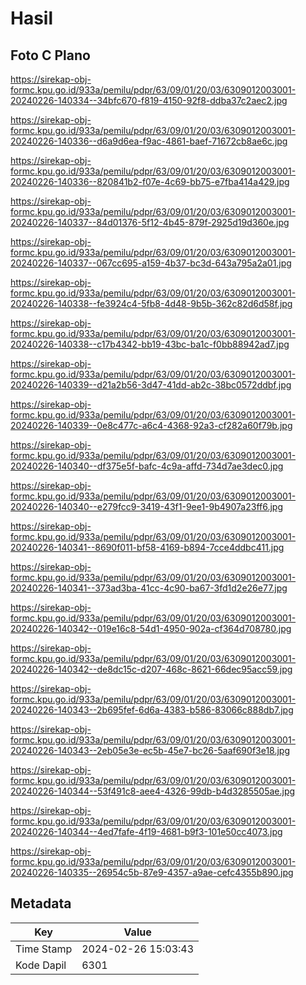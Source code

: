 # Hasil

## Foto C Plano

https://sirekap-obj-formc.kpu.go.id/933a/pemilu/pdpr/63/09/01/20/03/6309012003001-20240226-140334--34bfc670-f819-4150-92f8-ddba37c2aec2.jpg

https://sirekap-obj-formc.kpu.go.id/933a/pemilu/pdpr/63/09/01/20/03/6309012003001-20240226-140336--d6a9d6ea-f9ac-4861-baef-71672cb8ae6c.jpg

https://sirekap-obj-formc.kpu.go.id/933a/pemilu/pdpr/63/09/01/20/03/6309012003001-20240226-140336--820841b2-f07e-4c69-bb75-e7fba414a429.jpg

https://sirekap-obj-formc.kpu.go.id/933a/pemilu/pdpr/63/09/01/20/03/6309012003001-20240226-140337--84d01376-5f12-4b45-879f-2925d19d360e.jpg

https://sirekap-obj-formc.kpu.go.id/933a/pemilu/pdpr/63/09/01/20/03/6309012003001-20240226-140337--067cc695-a159-4b37-bc3d-643a795a2a01.jpg

https://sirekap-obj-formc.kpu.go.id/933a/pemilu/pdpr/63/09/01/20/03/6309012003001-20240226-140338--fe3924c4-5fb8-4d48-9b5b-362c82d6d58f.jpg

https://sirekap-obj-formc.kpu.go.id/933a/pemilu/pdpr/63/09/01/20/03/6309012003001-20240226-140338--c17b4342-bb19-43bc-ba1c-f0bb88942ad7.jpg

https://sirekap-obj-formc.kpu.go.id/933a/pemilu/pdpr/63/09/01/20/03/6309012003001-20240226-140339--d21a2b56-3d47-41dd-ab2c-38bc0572ddbf.jpg

https://sirekap-obj-formc.kpu.go.id/933a/pemilu/pdpr/63/09/01/20/03/6309012003001-20240226-140339--0e8c477c-a6c4-4368-92a3-cf282a60f79b.jpg

https://sirekap-obj-formc.kpu.go.id/933a/pemilu/pdpr/63/09/01/20/03/6309012003001-20240226-140340--df375e5f-bafc-4c9a-affd-734d7ae3dec0.jpg

https://sirekap-obj-formc.kpu.go.id/933a/pemilu/pdpr/63/09/01/20/03/6309012003001-20240226-140340--e279fcc9-3419-43f1-9ee1-9b4907a23ff6.jpg

https://sirekap-obj-formc.kpu.go.id/933a/pemilu/pdpr/63/09/01/20/03/6309012003001-20240226-140341--8690f011-bf58-4169-b894-7cce4ddbc411.jpg

https://sirekap-obj-formc.kpu.go.id/933a/pemilu/pdpr/63/09/01/20/03/6309012003001-20240226-140341--373ad3ba-41cc-4c90-ba67-3fd1d2e26e77.jpg

https://sirekap-obj-formc.kpu.go.id/933a/pemilu/pdpr/63/09/01/20/03/6309012003001-20240226-140342--019e16c8-54d1-4950-902a-cf364d708780.jpg

https://sirekap-obj-formc.kpu.go.id/933a/pemilu/pdpr/63/09/01/20/03/6309012003001-20240226-140342--de8dc15c-d207-468c-8621-66dec95acc59.jpg

https://sirekap-obj-formc.kpu.go.id/933a/pemilu/pdpr/63/09/01/20/03/6309012003001-20240226-140343--2b695fef-6d6a-4383-b586-83066c888db7.jpg

https://sirekap-obj-formc.kpu.go.id/933a/pemilu/pdpr/63/09/01/20/03/6309012003001-20240226-140343--2eb05e3e-ec5b-45e7-bc26-5aaf690f3e18.jpg

https://sirekap-obj-formc.kpu.go.id/933a/pemilu/pdpr/63/09/01/20/03/6309012003001-20240226-140344--53f491c8-aee4-4326-99db-b4d3285505ae.jpg

https://sirekap-obj-formc.kpu.go.id/933a/pemilu/pdpr/63/09/01/20/03/6309012003001-20240226-140344--4ed7fafe-4f19-4681-b9f3-101e50cc4073.jpg

https://sirekap-obj-formc.kpu.go.id/933a/pemilu/pdpr/63/09/01/20/03/6309012003001-20240226-140335--26954c5b-87e9-4357-a9ae-cefc4355b890.jpg


## Metadata

| Key        | Value               |
| ---------- | ------------------- |
| Time Stamp | 2024-02-26 15:03:43 |
| Kode Dapil | 6301                |



